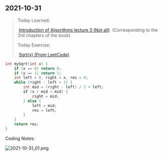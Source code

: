 ## 2021-10-31

> Today Learned:
>
> ​	[Introduction of Algorithms lecture 3 (Not all)](https://www.bilibili.com/video/BV1Tb411M7FA?p=3)
> ​	(Corresponding to the 3rd chapters of the book)
>
> Today Exercise:
>
> ​	[Sqrt(x) (From LeetCode)](https://leetcode-cn.com/problems/sqrtx/)

```c
int mySqrt(int x) {
    if (x == 0) return 0;
    if (x == 1) return 1;
    int left = 0, right = x, res = 0;
    while (right - left > 1) {
        int mid = (right - left) / 2 + left;
        if (x / mid < mid) {
            right = mid;
        } else {
            left = mid;
            res = left;
        }
    }
    return res;
}
```

Coding Notes:

![2021-10-31_01.png](./Pic/2021-10-31_01.png)